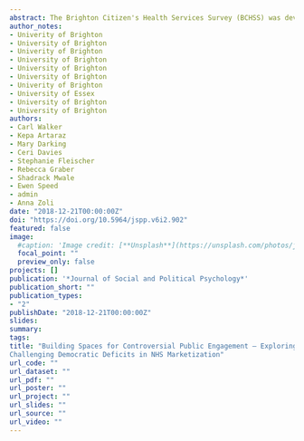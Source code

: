 ```yaml
---
abstract: The Brighton Citizen's Health Services Survey (BCHSS) was developed to explore and potentially challenge how knowledge is used and by whom in the production of local health commissioning institutions and relations. Through the creation of an ‘animating set of questions’, it sought to open up spaces through which to make visible some of the ways of knowing and valuing the NHS and health services that had been minimised through the commensuration practices of post-2012 public engagement. In this way there was a clear agenda to facilitate a form of knowledge democratisation which opened up and validated different 'health publics’, in order to explore and broaden participative engagement opportunities. The paper provides an account of the project. It considers the theoretical and methodological underpinnings of this example of ‘evidence-based activism’, reflects on the impact of the project on local commissioning and considers the range of controversies that arose as a result of the work. It explores the way that research straddling the boundary between academic inquiry and political activism speaks to the many issues that are prevalent in the changing HE sector as well as NHS privatisation, health commissioning and public sector cuts.
author_notes:
- Univerity of Brighton
- University of Brighton
- Univerity of Brighton
- University of Brighton
- University of Brighton
- University of Brighton
- Univerity of Brighton
- University of Essex
- University of Brighton
- University of Brighton
authors:
- Carl Walker
- Kepa Artaraz
- Mary Darking
- Ceri Davies
- Stephanie Fleischer
- Rebecca Graber
- Shadrack Mwale
- Ewen Speed
- admin
- Anna Zoli
date: "2018-12-21T00:00:00Z"
doi: "https://doi.org/10.5964/jspp.v6i2.902"
featured: false
image:
  #caption: 'Image credit: [**Unsplash**](https://unsplash.com/photos/jdD8gXaTZsc)'
  focal_point: ""
  preview_only: false
projects: []
publication: '*Journal of Social and Political Psychology*'
publication_short: ""
publication_types:
- "2"
publishDate: "2018-12-21T00:00:00Z"
slides: 
summary: 
tags:
title: "Building Spaces for Controversial Public Engagement – Exploring and
Challenging Democratic Deficits in NHS Marketization"
url_code: ""
url_dataset: ""
url_pdf: ""
url_poster: ""
url_project: ""
url_slides: ""
url_source: ""
url_video: ""
---
```

